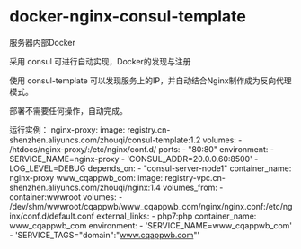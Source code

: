 # docker-nginx-consul-template

服务器内部Docker

采用 consul 可进行自动实现，Docker的发现与注册

使用 consul-template 可以发现服务上的IP，并自动结合Nginx制作成为反向代理模式。

部署不需要任何操作，自动完成。

运行实例：
nginx-proxy:
  image:
    registry.cn-shenzhen.aliyuncs.com/zhouqi/consul-template:1.2
  volumes:
    - /htdocs/nginx-proxy/:/etc/nginx/conf.d/
  ports:
    - "80:80"
  environment:
    - SERVICE_NAME=nginx-proxy
    - 'CONSUL_ADDR=20.0.0.60:8500'
    - LOG_LEVEL=DEBUG
  depends_on:
    - "consul-server-node1"
  container_name:
    nginx-proxy
www_cqappwb_com:
  image:
    registry-vpc.cn-shenzhen.aliyuncs.com/zhouqi/nginx:1.4
  volumes_from:
    - container:wwwroot
  volumes:
    - /dev/shm/wwwroot/cqappwb/www_cqappwb_com/nginx/nginx.conf:/etc/nginx/conf.d/default.conf
  external_links:
    - php7:php
  container_name:
    www_cqappwb_com
  environment:
    - 'SERVICE_NAME=www_cqappwb_com'
    - 'SERVICE_TAGS="domain":"www.cqappwb.com"'
